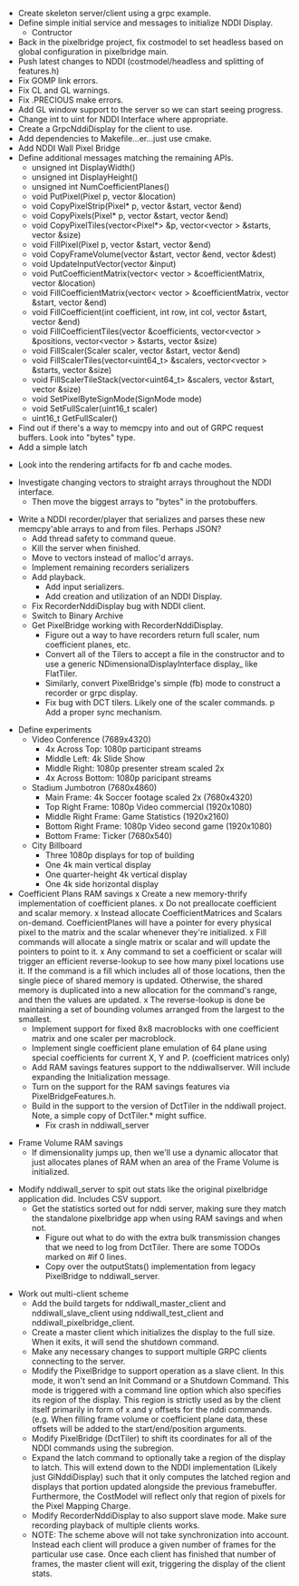 * Create skeleton server/client using a grpc example.
* Define simple initial service and messages to initialize NDDI Display.
  * Contructor
* Back in the pixelbridge project, fix costmodel to set headless based on global configuration in pixelbridge main.
* Push latest changes to NDDI (costmodel/headless and splitting of features.h)
* Fix GOMP link errors.
* Fix CL and GL warnings.
* Fix .PRECIOUS make errors.
* Add GL window support to the server so we can start seeing progress.
* Change int to uint for NDDI Interface where appropriate.
* Create a GrpcNddiDisplay for the client to use.
* Add dependencies to Makefile...er...just use cmake.
* Add NDDI Wall Pixel Bridge
* Define additional messages matching the remaining APIs.
  * unsigned int DisplayWidth()
  * unsigned int DisplayHeight()
  * unsigned int NumCoefficientPlanes()
  * void PutPixel(Pixel p, vector<unsigned int> &location)
  * void CopyPixelStrip(Pixel* p, vector<unsigned int> &start, vector<unsigned int> &end)
  * void CopyPixels(Pixel* p, vector<unsigned int> &start, vector<unsigned int> &end)
  * void CopyPixelTiles(vector<Pixel*> &p, vector<vector<unsigned int> > &starts, vector<unsigned int> &size)
  * void FillPixel(Pixel p, vector<unsigned int> &start, vector<unsigned int> &end)
  * void CopyFrameVolume(vector<unsigned int> &start, vector<unsigned int> &end, vector<unsigned int> &dest)
  * void UpdateInputVector(vector<int> &input)
  * void PutCoefficientMatrix(vector< vector<int> > &coefficientMatrix, vector<unsigned int> &location)
  * void FillCoefficientMatrix(vector< vector<int> > &coefficientMatrix, vector<unsigned int> &start, vector<unsigned int> &end)
  * void FillCoefficient(int coefficient, int row, int col, vector<unsigned int> &start, vector<unsigned int> &end)
  * void FillCoefficientTiles(vector<int> &coefficients, vector<vector<unsigned int> > &positions, vector<vector<unsigned int> > &starts, vector<unsigned int> &size)
  * void FillScaler(Scaler scaler, vector<unsigned int> &start, vector<unsigned int> &end)
  * void FillScalerTiles(vector<uint64_t> &scalers, vector<vector<unsigned int> > &starts, vector<unsigned int> &size)
  * void FillScalerTileStack(vector<uint64_t> &scalers, vector<unsigned int> &start, vector<unsigned int> &size)
  * void SetPixelByteSignMode(SignMode mode)
  * void SetFullScaler(uint16_t scaler)
  * uint16_t GetFullScaler()
* Find out if there's a way to memcpy into and out of GRPC request buffers. Look into "bytes" type.
* Add a simple latch
- Look into the rendering artifacts for fb and cache modes.
* Investigate changing vectors to straight arrays throughout the NDDI interface.
  * Then move the biggest arrays to "bytes" in the protobuffers.
- Write a NDDI recorder/player that serializes and parses these new memcpy'able arrays to and from files. Perhaps JSON?
  * Add thread safety to command queue.
  - Kill the server when finished.
  * Move to vectors instead of malloc'd arrays.
  * Implement remaining recorders serializers
  * Add playback.
    * Add input serializers.
    * Add creation and utilization of an NDDI Display.
  * Fix RecorderNddiDisplay bug with NDDI client.
  * Switch to Binary Archive
  * Get PixelBridge working with RecorderNddiDisplay.
    * Figure out a way to have recorders return full scaler, num coefficient planes, etc.
    * Convert all of the Tilers to accept a file in the constructor and to use a generic NDimensionalDisplayInterface
      display_ like FlatTiler.
    * Similarly, convert PixelBridge's simple (fb) mode to construct a recorder or grpc display.
    * Fix bug with DCT tilers. Likely one of the scaler commands.
p Add a proper sync mechanism.
* Define experiments
  * Video Conference (7689x4320)
    * 4x Across Top: 1080p participant streams
    * Middle Left: 4k Slide Show
    * Middle Right: 1080p presenter stream scaled 2x
    * 4x Across Bottom: 1080p paricipant streams
  * Stadium Jumbotron (7680x4860)
    * Main Frame: 4k Soccer footage scaled 2x (7680x4320)
    * Top Right Frame: 1080p Video commercial (1920x1080)
    * Middle Right Frame: Game Statistics (1920x2160)
    * Bottom Right Frame: 1080p Video second game (1920x1080)
    * Bottom Frame: Ticker (7680x540)
  * City Billboard
    * Three 1080p displays for top of building
    * One 4k main vertical display
    * One quarter-height 4k vertical display
    * One 4k side horizontal display
* Coefficient Plans RAM savings
  x Create a new memory-thrify implementation of coefficient planes.
  x Do not preallocate coefficient and scalar memory.
  x Instead allocate CoefficientMatrices and Scalars on-demand. CoefficientPlanes will have a pointer for every physical
    pixel to the matrix and the scalar whenever they're initialized.
  x Fill commands will allocate a single matrix or scalar and will update the pointers to point to it.
  x Any command to set a coefficient or scalar will trigger an efficient reverse-lookup to see how many pixel locations
    use it. If the command is a fill which includes all of those locations, then the single piece of shared memory is updated.
    Otherwise, the shared memory is duplicated into a new allocation for the command's range, and then the values are updated.
  x The reverse-lookup is done be maintaining a set of bounding volumes arranged from the largest to the smallest.
  * Implement support for fixed 8x8 macroblocks with one coefficient matrix and one scaler per macroblock.
  * Implement single coefficient plane emulation of 64 plane using special coefficients for current X, Y and P.
    (coefficient matrices only)
  * Add RAM savings features support to the nddiwallserver. Will include expanding the Initialization message.
  * Turn on the support for the RAM savings features via PixelBridgeFeatures.h.
  * Build in the support to the version of DctTiler in the nddiwall project. Note, a simple copy of DctTiler.* might suffice.
    * Fix crash in nddiwall_server
- Frame Volume RAM savings
  - If dimensionality jumps up, then we'll use a dynamic allocator that just allocates planes of RAM when an area
    of the Frame Volume is initialized.
* Modify nddiwall_server to spit out stats like the original pixelbridge application did. Includes CSV support.
  * Get the statistics sorted out for nddi server, making sure they match the standalone pixelbridge app when using RAM
    savings and when not.
    * Figure out what to do with the extra bulk transmission changes that we need to log from DctTiler.
      There are some TODOs marked on #if 0 lines.
    * Copy over the outputStats() implementation from legacy PixelBridge to nddiwall_server.
- Work out multi-client scheme
  * Add the build targets for nddiwall_master_client and nddiwall_slave_client using nddiwall_test_client and nddiwall_pixelbridge_client.
  * Create a master client which initializes the display to the full size. When it exits, it will send the shutdown command.
  * Make any necessary changes to support multiple GRPC clients connecting to the server.
  * Modify the PixelBridge to support operation as a slave client. In this mode, it won't send an Init Command or a Shutdown Command.
    This mode is triggered with a command line option which also specifies its region of the display. This region is strictly used as
    by the client itself primarily in form of x and y offsets for the nddi commands. (e.g. When filling frame volume or coefficient plane
    data, these offsets will be added to the start/end/position arguments.
  * Modify PixelBridge (DctTiler) to shift its coordinates for all of the NDDI commands using the subregion.
  - Expand the latch command to optionally take a region of the display to latch. This will extend down to the
    NDDI implementation (Likely just GlNddiDisplay) such that it only computes the latched region and displays that portion updated
    alongside the previous framebuffer. Furthermore, the CostModel will reflect only that region of pixels for the Pixel Mapping Charge.
  * Modify RecorderNddiDisplay to also support slave mode. Make sure recording playback of multiple clients works.
  - NOTE: The scheme above will not take synchronization into account. Instead each client will produce a given number of frames for
          the particular use case. Once each client has finished that number of frames, the master client will exit, triggering the
          display of the client stats.